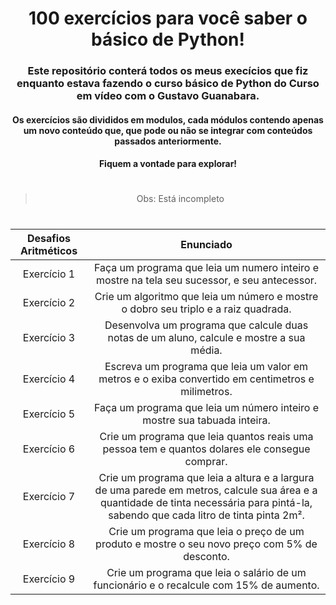 <header align="center">

  # 100 exercícios para você saber o básico de Python!

  ### Este repositório conterá todos os meus execícios que fiz enquanto estava fazendo o curso básico de Python do Curso em vídeo com o  Gustavo Guanabara.

  #### Os exercícios são divididos em modulos, cada módulos contendo apenas um novo conteúdo que, que pode ou não se integrar com conteúdos passados anteriormente.

  #### Fiquem a vontade para explorar! 
<header>

#

> Obs: Está incompleto

#


<div align='center'>

  |Desafios Aritméticos | Enunciado |
  :------------------: | :--------:|
  Exercício 1          | Faça um programa que leia um numero inteiro e mostre na tela seu sucessor, e seu antecessor. |
  Exercício 2          | Crie um algoritmo que leia um número e mostre o dobro seu triplo e a raiz quadrada. |
  Exercício 3          | Desenvolva um programa que calcule duas notas de um aluno, calcule e mostre a sua média. |
  Exercício 4          | Escreva um programa que leia um valor em metros e o exiba convertido em centimetros e milimetros. |
  Exercício 5          | Faça um programa que leia um número inteiro e mostre sua tabuada inteira. |
  Exercício 6          | Crie um programa que leia quantos reais uma pessoa tem e quantos dolares ele consegue comprar. |
  Exercício 7          | Crie um programa que leia a altura e a largura de uma parede em metros, calcule sua área e a quantidade de tinta necessária para pintá-la, sabendo que cada litro de tinta pinta 2m². |
  Exercício 8          | Crie um programa que leia o preço de um produto e mostre o seu novo preço com 5% de desconto. |
  Exercício 9          |  Crie um programa que leia o salário de um funcionário e o recalcule com 15% de aumento. |
</div>
